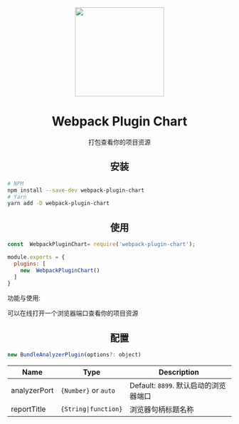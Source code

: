 

<div align="center">
  <a href="https://github.com/webpack/webpack">
    <img width="200" height="200"
      src="https://webpack.js.org/assets/icon-square-big.svg">
  </a>
  <h1>Webpack Plugin Chart</h1>
  <p>打包查看你的项目资源</p>
</div>

<h2 align="center">安装</h2>

```bash
# NPM
npm install --save-dev webpack-plugin-chart
# Yarn
yarn add -D webpack-plugin-chart
```

<h2 align="center">使用</h2>

```js
const  WebpackPluginChart= require('webpack-plugin-chart');

module.exports = {
  plugins: [
    new  WebpackPluginChart()
  ]
}
```




功能与使用:

可以在线打开一个浏览器端口查看你的项目资源

<h2 align="center">配置</h2>

```js
new BundleAnalyzerPlugin(options?: object)
```


| **Name**   | **Type**  | **Description**   | 
| ---------- | --------- | ---------- | 
| analyzerPort | `{Number}` or `auto`  |Default: `8899`. 默认启动的浏览器端口| 
| reportTitle    | `{String\|function}`| 浏览器句柄标题名称| 




